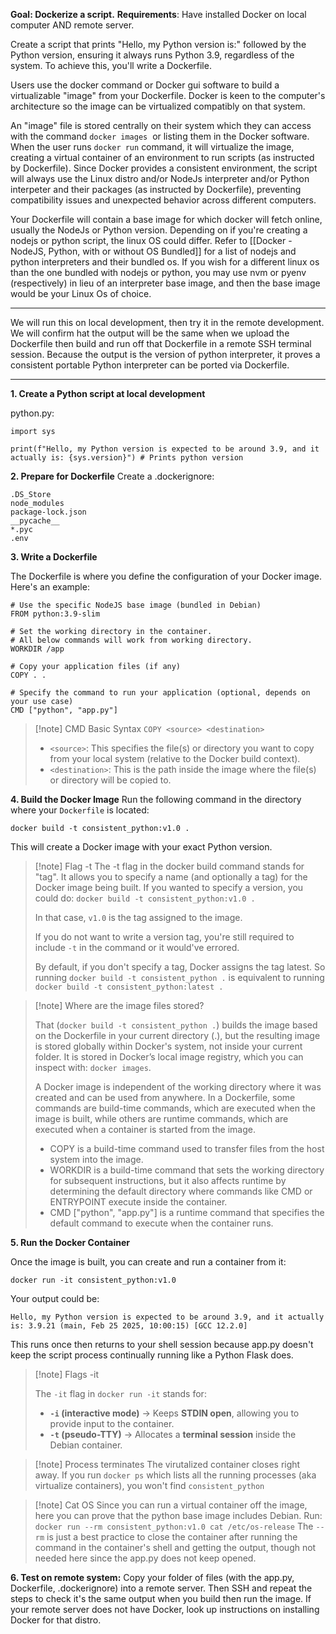 **Goal: Dockerize a script.**
**Requirements**: Have installed Docker on local computer AND remote server.

Create a script that prints "Hello, my Python version is:" followed by the Python version, ensuring it always runs Python 3.9, regardless of the system. To achieve this, you'll write a Dockerfile.  
  
Users use the docker command or Docker gui software to build a virtualizable "image" from your Dockerfile. Docker is keen to the computer's architecture so the image can be virtualized compatibly on that system.

An "image" file is stored centrally on their system which they can access with the command `docker images`  or listing them in the Docker software. When the user runs `docker run` command, it will virtualize the image, creating a virtual container of an environment to run scripts (as instructed by Dockerfile). Since Docker provides a consistent environment, the script will always use the Linux distro and/or NodeJs interpreter and/or Python interpeter and their packages (as instructed by Dockerfile), preventing compatibility issues and unexpected behavior across different computers.  
  
Your Dockerfile will contain a base image for which docker will fetch online, usually the NodeJs or Python version. Depending on if you're creating a nodejs or python script, the linux OS could differ. Refer to [[Docker - NodeJS, Python, with or without OS Bundled]] for a list of nodejs and python interpreters and their bundled os. If you wish for a different linux os than the one bundled with nodejs or python, you may use nvm or pyenv (respectively) in lieu of an interpreter base image, and then the base image would be your Linux Os of choice.


---

We will run this on local development, then try it in the remote development. We will confirm hat the output will be the same when we upload the Dockerfile then build and run off that Dockerfile in a remote SSH terminal session. Because the output is the version of python interpreter, it proves a consistent portable Python interpreter can be ported via Dockerfile.

---


**1. Create a Python script at local development**

python.py:
```
import sys

print(f"Hello, my Python version is expected to be around 3.9, and it actually is: {sys.version}") # Prints python version
```

**2. Prepare for Dockerfile**
Create a .dockerignore:
```
.DS_Store
node_modules
package-lock.json
__pycache__
*.pyc
.env
```

**3. Write a Dockerfile**

The Dockerfile is where you define the configuration of your Docker image. Here's an example:
```
# Use the specific NodeJS base image (bundled in Debian)
FROM python:3.9-slim

# Set the working directory in the container.
# All below commands will work from working directory.
WORKDIR /app

# Copy your application files (if any)
COPY . .

# Specify the command to run your application (optional, depends on your use case)
CMD ["python", "app.py"]
```

> [!note] CMD
> Basic Syntax
> `COPY <source> <destination>`
> - `<source>`: This specifies the file(s) or directory you want to copy from your local system (relative to the Docker build context).
> - `<destination>`: This is the path inside the image where the file(s) or directory will be copied to.

**4. Build the Docker Image**
Run the following command in the directory where your `Dockerfile` is located:

```
docker build -t consistent_python:v1.0 .
```

This will create a Docker image with your exact Python version.

> [!note] Flag -t
> The -t flag in the docker build command stands for "tag". It allows you to specify a name (and optionally a tag) for the Docker image being built. If you wanted to specify a version, you could do: `docker build -t consistent_python:v1.0 .`
> 
> In that case, `v1.0` is the tag assigned to the image.
> 
> If you do not want to write a version tag, you're still required to include `-t` in the command or it would've errored.
> 
> By default, if you don't specify a tag, Docker assigns the tag latest.
> So running `docker build -t consistent_python .` is equivalent to running `docker build -t consistent_python:latest .`


> [!note] Where are the image files stored?
> 
> That (`docker build -t consistent_python .`) builds the image based on the Dockerfile in your current directory (.), but the resulting image is stored globally within Docker's system, not inside your current folder. It is stored in Docker’s local image registry, which you can inspect with: `docker images`. 
> 
> A Docker image is independent of the working directory where it was created and can be used from anywhere. In a Dockerfile, some commands are build-time commands, which are executed when the image is built, while others are runtime commands, which are executed when a container is started from the image.
> - COPY is a build-time command used to transfer files from the host system into the image.
> - WORKDIR is a build-time command that sets the working directory for subsequent instructions, but it also affects runtime by determining the default directory where commands like CMD or ENTRYPOINT execute inside the container.
> - CMD ["python", "app.py"] is a runtime command that specifies the default command to execute when the container runs.


**5. Run the Docker Container**

Once the image is built, you can create and run a container from it:
```
docker run -it consistent_python:v1.0
```

Your output could be:
```
Hello, my Python version is expected to be around 3.9, and it actually is: 3.9.21 (main, Feb 25 2025, 10:00:15) [GCC 12.2.0]
```

This runs once then returns to your shell session because app.py doesn't keep the script process continually running like a Python Flask does.


> [!note] Flags -it
> 
> The `-it` flag in `docker run -it` stands for:
> 
> - **`-i` (interactive mode)** → Keeps **STDIN open**, allowing you to provide input to the container.
> - **`-t` (pseudo-TTY)** → Allocates a **terminal session** inside the Debian container.


> [!note] Process terminates
> The virutalized container closes right away. If you run `docker ps` which lists all the running processes (aka virtualize containers), you won't find `consistent_python`


> [!note] Cat OS
> Since you can run a virtual container off the image, here you can prove that the python base image includes Debian. Run:
> `docker run --rm consistent_python:v1.0 cat /etc/os-release`
> The `--rm` is just a best practice to close the container after running the command in the container's shell and getting the output, though not needed here since the app.py does not keep opened.

**6. Test on remote system:**
Copy your folder of files (with the app.py, Dockerfile, .dockerignore) into a remote server. Then SSH and repeat the steps to check it's the same output when you build then run the image. If your remote server does not have Docker, look up instructions on installing Docker for that distro.
